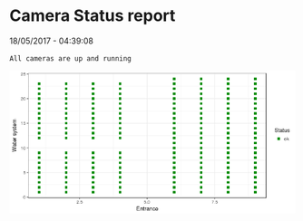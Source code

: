 Camera Status report
================
18/05/2017 - 04:39:08

    All cameras are up and running

![](camreport_files/figure-markdown_github/unnamed-chunk-2-1.png)
